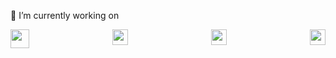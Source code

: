 
🔭 I’m currently working on <br>
<div class="my-workings" style="display:flex;justify-content:space-between;">
    <a href="https://html.com/" target="_blank"><img src="https://icons-for-free.com/iconfiles/png/512/icon++html+icon-1320194800994962643.png" width="30" height="30"></a>
    <a href="https://www.w3.org/Style/CSS/Overview.en.html" target="_blank"><img src="https://cdn.pixabay.com/photo/2017/08/05/11/16/logo-2582747_960_720.png" width="25" height="25"></a>
    <a href="https://www.djangoproject.com/" target="_blank"><img src="https://www.vhv.rs/dpng/d/208-2081416_django-development-png-transparent-django-logo-png-download.png" width="25" height="25"></a>
    <a href="https://www.javascript.com/" target="_blank"><img src="https://www.freepnglogos.com/uploads/javascript-png/javascript-vector-logo-yellow-png-transparent-javascript-vector-12.png" width="25" height="25"></a>
</div>
